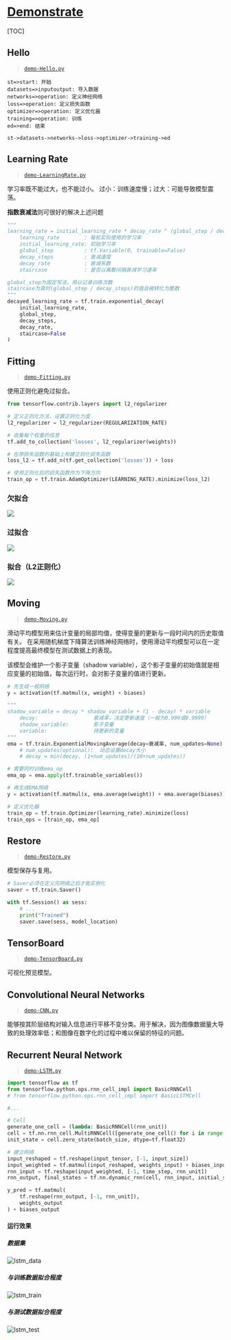 <link rel="stylesheet" href="https://zhmhbest.gitee.io/hellomathematics/style/index.css">
<script src="https://zhmhbest.gitee.io/hellomathematics/style/index.js"></script>

# [Demonstrate](../index.html)

[TOC]

## Hello

>[`demo-Hello.py`](./src/demo-Hello.py)

```flow
st=>start: 开始
datasets=>inputoutput: 导入数据
networks=>operation: 定义神经网络
loss=>operation: 定义损失函数
optimizer=>operation: 定义优化器
training=>operation: 训练
ed=>end: 结束

st->datasets->networks->loss->optimizer->training->ed
```

## Learning Rate

>[`demo-LearningRate.py`](./src/demo-LearningRate.py)

学习率既不能过大，也不能过小。 过小：训练速度慢；过大：可能导致模型震荡。

**指数衰减法**则可很好的解决上述问题

```py
"""
learning_rate = initial_learning_rate * decay_rate ^ (global_step / decay_steps)
    learning_rate        : 每轮实际使用的学习率
    initial_learning_rate: 初始学习率
    global_step          : tf.Variable(0, trainable=False)
    decay_steps          : 衰减速度
    decay_rate           : 衰减系数
    staircase            : 是否以离散间隔衰减学习速率

global_step为固定写法，用以记录训练次数
staircase为真时(global_step / decay_steps)的值会被转化为整数
"""
decayed_learning_rate = tf.train.exponential_decay(
    initial_learning_rate,
    global_step,
    decay_steps,
    decay_rate,
    staircase=False
)
```

## Fitting

>[`demo-Fitting.py`](./src/demo-Fitting.py)

使用正则化避免过拟合。

```py
from tensorflow.contrib.layers import l2_regularizer

# 定义正则化方法，设置正则化力度
l2_regularizer = l2_regularizer(REGULARIZATION_RATE)

# 收集每个权重的信息
tf.add_to_collection('losses', l2_regularizer(weights))

# 在原损失函数的基础上构建正则化损失函数
loss_l2 = tf.add_n(tf.get_collection('losses')) + loss

# 使用正则化后的损失函数作为下降方向
train_op = tf.train.AdamOptimizer(LEARNING_RATE).minimize(loss_l2)
```

### 欠拟合

![](./images/fitting_1.png)

### 过拟合

![](./images/fitting_2.png)

### 拟合（L2正则化）

![](./images/fitting_3.png)

## Moving

>[`demo-Moving.py`](./src/demo-Moving.py)

滑动平均模型用来估计变量的局部均值，使得变量的更新与一段时间内的历史取值有关。
在采用随机梯度下降算法训练神经网络时，使用滑动平均模型可以在一定程度提高最终模型在测试数据上的表现。

该模型会维护一个影子变量（shadow variable），这个影子变量的初始值就是相应变量的初始值，每次运行时，会对影子变量的值进行更新。

```py
# 先生成一般网络
y = activation(tf.matmul(x, weight) + biases)

"""
shadow_variable = decay * shadow_variable + (1 - decay) * variable
    decay:                  衰减率，决定更新速度（一般为0.999或0.9999）
    shadow_variable:        影子变量
    variable:               待更新的变量
"""
ema = tf.train.ExponentialMovingAverage(decay=衰减率, num_updates=None)
    # num_updates(optional):  动态设置decay大小
    # decay = min(decay, (1+num_updates)/(10+num_updates))

# 需要同时训练ema_op
ema_op = ema.apply(tf.trainable_variables())

# 再生成EMA网络
y = activation(tf.matmul(x, ema.average(weight)) + ema.average(biases))

# 定义优化器
train_op = tf.train.Optimizer(learning_rate).minimize(loss)
train_ops = [train_op, ema_op]
```

## Restore

>[`demo-Restore.py`](./src/demo-Restore.py)

模型保存与复用。

```py
# Saver必须在定义完网络之后才能实例化
saver = tf.train.Saver()

with tf.Session() as sess:
    # ...
    print("Trained")
    saver.save(sess, model_location)
```

## TensorBoard

>[`demo-TensorBoard.py`](./src/demo-TensorBoard.py)

可视化预览模型。

## Convolutional Neural Networks

>[`demo-CNN.py`](./src/demo-CNN.py)

能够按其阶层结构对输入信息进行平移不变分类。用于解决，因为图像数据量大导致的处理效率低；和图像在数字化的过程中难以保留的特征的问题。

## Recurrent Neural Network

>[`demo-LSTM.py`](./src/demo-LSTM.py)

```py
import tensorflow as tf
from tensorflow.python.ops.rnn_cell_impl import BasicRNNCell
# from tensorflow.python.ops.rnn_cell_impl import BasicLSTMCell

#...

# Cell
generate_one_cell = (lambda: BasicRNNCell(rnn_unit))
cell = tf.nn.rnn_cell.MultiRNNCell([generate_one_cell() for i in range(rnn_deep)])
init_state = cell.zero_state(batch_size, dtype=tf.float32)

# 建立网络
input_reshaped = tf.reshape(input_tensor, [-1, input_size])
input_weighted = tf.matmul(input_reshaped, weights_input) + biases_input
rnn_input = tf.reshape(input_weighted, [-1, time_step, rnn_unit])
rnn_output, final_states = tf.nn.dynamic_rnn(cell, rnn_input, initial_state=init_state, dtype=tf.float32)

y_pred = tf.matmul(
    tf.reshape(rnn_output, [-1, rnn_unit]),
    weights_output
) + biases_output
```

#### 运行效果

##### 数据集

![lstm_data](./images/lstm_data.png)

##### 与训练数据拟合程度

![lstm_train](./images/lstm_train.png)

##### 与测试数据拟合程度

![lstm_test](./images/lstm_test.png)

